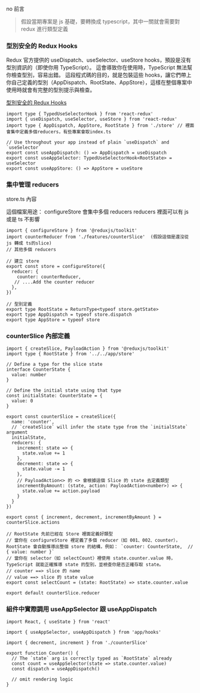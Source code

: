 no
前言
> 假設當期專案是 js 基礎，要轉換成 typescript，其中一關就會需要對 redux 進行類型定義

###  型別安全的 Redux Hooks
Redux 官方提供的 useDispatch、useSelector、useStore hooks，預設是沒有型別資訊的（即使你用 TypeScript）。
這會導致你在使用時，TypeScript 無法幫你檢查型別，容易出錯。
這段程式碼的目的，就是包裝這些 hooks，讓它們帶上你自己定義的型別（AppDispatch、RootState、AppStore），這樣在整個專案中使用時就會有完整的型別提示與檢查。

[型別安全的 Redux Hooks](https://redux.js.org/usage/usage-with-typescript)

```
import type { TypedUseSelectorHook } from 'react-redux'
import { useDispatch, useSelector, useStore } from 'react-redux'
import type { AppDispatch, AppStore, RootState } from './store' // 裡面會集中定義多個reducers，有些專案會取index.ts

// Use throughout your app instead of plain `useDispatch` and `useSelector`
export const useAppDispatch: () => AppDispatch = useDispatch
export const useAppSelector: TypedUseSelectorHook<RootState> = useSelector
export const useAppStore: () => AppStore = useStore
```

### 集中管理 reducers 
store.ts 內容

這個檔案用途：
configureStore 會集中多個 reducers 
reducers 裡面可以有 js 或是 ts 不影響 

```
import { configureStore } from '@reduxjs/toolkit'
import counterReducer from './features/counterSlice'  (假設這個是還沒從 js 轉成 ts的slice)
// 其他多個 reducers 

// 建立 store
export const store = configureStore({
  reducer: {
    counter: counterReducer,
   // ....Add the counter reducer
  },
})

// 型別定義
export type RootState = ReturnType<typeof store.getState>
export type AppDispatch = typeof store.dispatch
export type AppStore = typeof store
```

### counterSlice 內部定義

```
import { createSlice, PayloadAction } from '@reduxjs/toolkit'
import type { RootState } from '../../app/store'

// Define a type for the slice state
interface CounterState {
  value: number
}

// Define the initial state using that type
const initialState: CounterState = {
  value: 0
}

export const counterSlice = createSlice({
  name: 'counter',
  // `createSlice` will infer the state type from the `initialState` argument
  initialState,
  reducers: {
    increment: state => {
      state.value += 1
    },
    decrement: state => {
      state.value -= 1
    },
    // PayloadAction<> 的 <> 會根據這個 Slice 的 state 去定義類型
    incrementByAmount: (state, action: PayloadAction<number>) => {
      state.value += action.payload
    }
  }
})

export const { increment, decrement, incrementByAmount } = counterSlice.actions

// RootState 先前已經在 Store 裡面定義好類型
// 當你在 configureStore 裡定義了多個 reducer（如 001、002、counter），RootState 會自動推導出整個 store 的結構，例如： `counter: CounterState,  // { value: number }`
// 當你在 selector（如 selectCount）裡使用 state.counter.value 時，TypeScript 就能正確推導 state 的型別，並檢查你是否正確存取 state。
// counter ==> slice 的 name
// value ==> slice 的 state value 
export const selectCount = (state: RootState) => state.counter.value

export default counterSlice.reducer

```

### 組件中實際調用 useAppSelector 跟 useAppDispatch

```
import React, { useState } from 'react'

import { useAppSelector, useAppDispatch } from 'app/hooks'

import { decrement, increment } from './counterSlice'

export function Counter() {
  // The `state` arg is correctly typed as `RootState` already
  const count = useAppSelector(state => state.counter.value)
  const dispatch = useAppDispatch()

  // omit rendering logic
}
```
